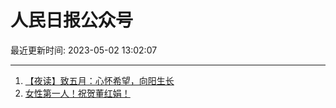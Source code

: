 # 人民日报公众号

最近更新时间: 2023-05-02 13:02:07

--- 
1. [【夜读】致五月：心怀希望，向阳生长](https://mp.weixin.qq.com/s/1RRY65L8fdXwg4bxptibGQ) 
2. [女性第一人！祝贺董红娟！](https://mp.weixin.qq.com/s/tczG6kdMPixUfHIWEggxeg) 
